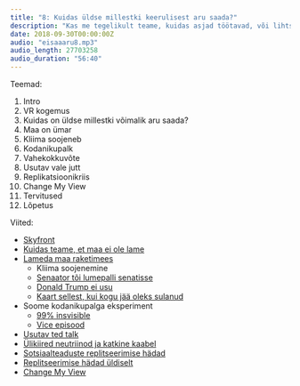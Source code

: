 ```yaml
---
title: "8: Kuidas üldse millestki keerulisest aru saada?"
description: "Kas me tegelikult teame, kuidas asjad töötavad, või lihtsalt usume, mida teised räägivad?"
date: 2018-09-30T00:00:00Z
audio: "eisaaaru8.mp3"
audio_length: 27703258
audio_duration: "56:40"
---
```

Teemad:

  1. Intro
  2. VR kogemus
  3. Kuidas on üldse millestki võimalik aru saada?
  4. Maa on ümar
  5. Kliima soojeneb
  6. Kodanikupalk
  7. Vahekokkuvõte
  8. Usutav vale jutt
  9. Replikatsioonikriis
  10. Change My View
  11. Tervitused
  12. Lõpetus

Viited:

  * [Skyfront](https://www.skyfrontvr.com)
  * [Kuidas teame, et maa ei ole lame](https://kottke.org/17/05/heres-how-we-know-the-earth-is-round)
  * [Lameda maa raketimees](https://www.forbes.com/sites/trevornace/2018/03/27/flat-earth-rocket-man-finally-blasts-off-in-homemade-rocket-to-prove-earth-is-flat/#f155a399b6f8)
	* Kliima soojenemine
    * [Senaator tõi lumepalli senatisse](https://youtu.be/3E0a_60PMR8)
    * [Donald Trump ei usu](https://youtu.be/yqgMECkW3Ak)
    * [Kaart sellest, kui kogu jää oleks sulanud](https://www.nationalgeographic.com/magazine/2013/09/rising-seas-ice-melt-new-shoreline-maps/)
  * Soome kodanikupalga eksperiment
    * [99% insvisible](https://99percentinvisible.org/episode/the-finnish-experiment/)
    * [Vice episood](https://news.vice.com/en_us/article/vbzydd/finland-is-giving-citizens-660-a-month-for-free-as-an-experiment)
  * [Usutav ted talk](https://kottke.org/18/08/this-is-every-ted-talk)
  * [Ülikiired neutriinod ja katkine kaabel](https://en.wikipedia.org/wiki/Faster-than-light_neutrino_anomaly)
  * [Sotsiaalteaduste replitseerimise hädad](https://amp.theguardian.com/science/2018/aug/27/attempt-to-replicate-major-social-scientific-findings-of-past-decade-fails)
  * [Replitseerimise hädad üldiselt](https://en.m.wikipedia.org/wiki/Replication_crisis)
  * [Change My View](https://www.reddit.com/r/changemyview/)
